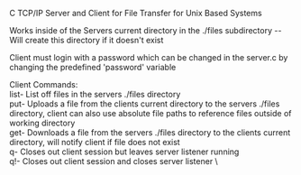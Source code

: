 C TCP/IP Server and Client for File Transfer for Unix Based Systems

Works inside of the Servers current directory in the ./files subdirectory -- Will create this directory if it doesn't exist

Client must login with a password which can be changed in the server.c by changing the predefined 'password' variable

Client Commands: \
list- List off files in the servers ./files directory \
put- Uploads a file from the clients current directory to the servers ./files directory, client can also use absolute file paths to reference files outside of working directory \
get- Downloads a file from the servers ./files directory to the clients current directory, will notify client if file does not exist \
q- Closes out client session but leaves server listener running \
q!- Closes out client session and closes server listener \
